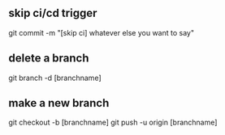 ## skip ci/cd trigger
git commit -m "[skip ci] whatever else you want to say"


## delete a branch

git branch -d [branchname]


## make a new branch

git checkout -b [branchname]
git push -u origin [branchname]
